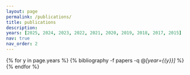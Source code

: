 ```yaml
---
layout: page
permalink: /publications/
title: publications
description: 
years: [2025, 2024, 2023, 2022, 2021, 2020, 2019, 2018, 2017, 2015]
nav: true
nav_order: 2
---
```


<div class="publications">

{% for y in page.years %}
  {% bibliography -f papers -q @*[year={{y}}]* %}
{% endfor %}

</div>